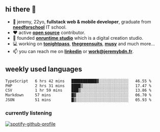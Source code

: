## hi there 👋

- 👦 jeremy,  22yo, **fullstack web & mobile developer**, graduate from **[needforschool](https://www.needfor-school.com/)** IT school.
- ❤️ active **[open source](https://github.com/jerembdn)** contributor.
- 🧠 founded **[onruntime studio](https://github.com/onruntime)** which is a digital creation studio.
- 💻 working on **[tonightpass](https://tonightpass.com)**, **[thegreensuits](https://thegreensuits.fr)**, **[musy](https://github.com/musyapp)** and much more...
- 📫 you can reach me on **[linkedin](https://www.linkedin.com/in/jeremybdn/)** or **[work@jeremybdn.fr](mailto:work@jeremybdn.fr)**.

## weekly used languages

<!--START_SECTION:waka-->

```txt
TypeScript   6 hrs 42 mins   ███████████▓░░░░░░░░░░░░░   46.55 %
PHP          2 hrs 31 mins   ████▒░░░░░░░░░░░░░░░░░░░░   17.47 %
CSV          1 hr 59 mins    ███▒░░░░░░░░░░░░░░░░░░░░░   13.86 %
Markdown     57 mins         █▓░░░░░░░░░░░░░░░░░░░░░░░   06.70 %
JSON         51 mins         █▒░░░░░░░░░░░░░░░░░░░░░░░   05.93 %
```

<!--END_SECTION:waka-->

### currently listening
[![spotify-github-profile](https://spotify-github-profile.vercel.app/api/view?uid=31ugdvkonmhxzbnkai2r7ue2empe&cover_image=true&theme=natemoo-re&show_offline=false&background_color=121212&bar_color=3356d7&bar_color_cover=false)](https://open.spotify.com/user/31225jnpumbhbpldcz2wjg24aymi)
